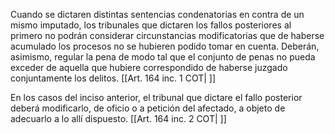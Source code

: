 Cuando se dictaren distintas sentencias condenatorias en contra de un mismo imputado, los tribunales que dictaren los fallos posteriores al primero no podrán considerar circunstancias modificatorias que de haberse acumulado los procesos no se hubieren podido tomar en cuenta. Deberán, asimismo, regular la pena de modo tal que el conjunto de penas no pueda exceder de aquella que hubiere correspondido de haberse juzgado conjuntamente los delitos. [[Art. 164 inc. 1 COT| ]]

En los casos del inciso anterior, el tribunal que dictare el fallo posterior deberá modificarlo, de oficio o a petición del afectado, a objeto de adecuarlo a lo allí dispuesto. [[Art. 164 inc. 2 COT| ]]